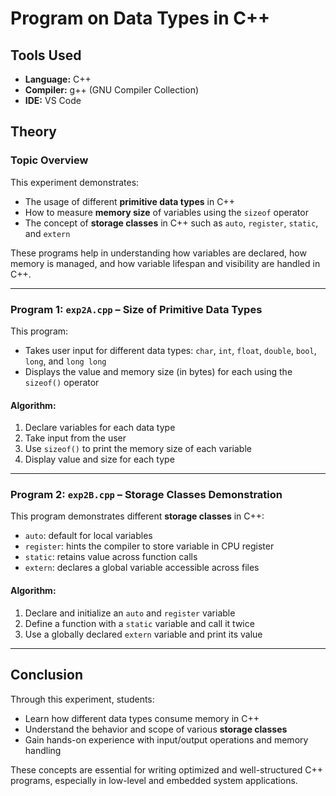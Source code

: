 # Program on Data Types in C++

## Tools Used
- **Language:** C++
- **Compiler:** g++ (GNU Compiler Collection)
- **IDE:** VS Code

## Theory

### Topic Overview
This experiment demonstrates:
- The usage of different **primitive data types** in C++
- How to measure **memory size** of variables using the `sizeof` operator
- The concept of **storage classes** in C++ such as `auto`, `register`, `static`, and `extern`

These programs help in understanding how variables are declared, how memory is managed, and how variable lifespan and visibility are handled in C++.

---

### Program 1: `exp2A.cpp` – Size of Primitive Data Types
This program:
- Takes user input for different data types: `char`, `int`, `float`, `double`, `bool`, `long`, and `long long`
- Displays the value and memory size (in bytes) for each using the `sizeof()` operator

#### Algorithm:
1. Declare variables for each data type
2. Take input from the user
3. Use `sizeof()` to print the memory size of each variable
4. Display value and size for each type

---

### Program 2: `exp2B.cpp` – Storage Classes Demonstration
This program demonstrates different **storage classes** in C++:
- `auto`: default for local variables
- `register`: hints the compiler to store variable in CPU register
- `static`: retains value across function calls
- `extern`: declares a global variable accessible across files

#### Algorithm:
1. Declare and initialize an `auto` and `register` variable
2. Define a function with a `static` variable and call it twice
3. Use a globally declared `extern` variable and print its value

---

## Conclusion
Through this experiment, students:
- Learn how different data types consume memory in C++
- Understand the behavior and scope of various **storage classes**
- Gain hands-on experience with input/output operations and memory handling

These concepts are essential for writing optimized and well-structured C++ programs, especially in low-level and embedded system applications.
